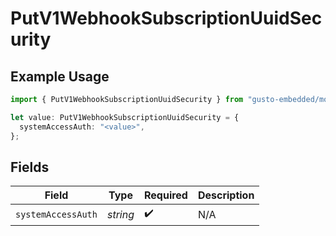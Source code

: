 # PutV1WebhookSubscriptionUuidSecurity

## Example Usage

```typescript
import { PutV1WebhookSubscriptionUuidSecurity } from "gusto-embedded/models/operations";

let value: PutV1WebhookSubscriptionUuidSecurity = {
  systemAccessAuth: "<value>",
};
```

## Fields

| Field              | Type               | Required           | Description        |
| ------------------ | ------------------ | ------------------ | ------------------ |
| `systemAccessAuth` | *string*           | :heavy_check_mark: | N/A                |
